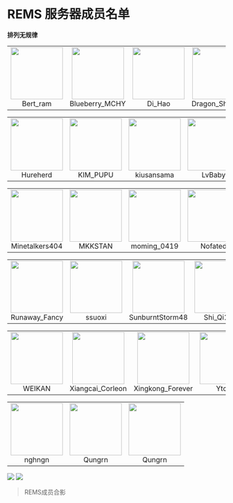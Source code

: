 # REMS 服务器成员名单
**排列无规律**

<table>
  <tbody>
    <tr>
      <td align=center>
          <img src="https://cravatar.eu/helmavatar/bert_ram/120" width="120" height="120">
          <br>
          Bert_ram
        </a>
      </td>
      <td align=center>
          <img src="https://cravatar.eu/helmavatar/Blueberry_MCHY/120" width="120" height="120">
          <br>
          Blueberry_MCHY
        </a>
      </td>
      <td align=center>
          <img src="https://cravatar.eu/helmavatar/Di_Hao/120" width="120" height="120">
          <br>
          Di_Hao
        </a>
      </td>
      <td align=center>
        <img src="https://cravatar.eu/helmavatar/Dragon_Shadow/120" width="120" height="120">
          <br>
          Dragon_Shadow
        </a>
      </td>
        <td align=center>
            <img src="https://cravatar.eu/helmavatar/Frozen_Ice_/120" width="120" height="120">
        <br>
          Frozen_Ice_
        </a>
      </td>
            </td>
        <td align=center>
            <img src="https://cravatar.eu/helmavatar/GriRet/120" width="120" height="120">
        <br>
          GriRet
        </a>
      </td>
      </tr>
    </tbody>
</table>
<table>
  <tbody>
    <tr>
      <td align=center>
          <img src="https://cravatar.eu/helmavatar/Hureherd/120" width="120" height="120">
          <br>
          Hureherd
        </a>
      </td>
      <td align=center>
          <img src="https://cravatar.eu/helmavatar/KIM_PUPU/120" width="120" height="120">
          <br>
          KIM_PUPU
        </a>
      </td>
      <td align=center>
          <img src="https://cravatar.eu/helmavatar/kiusansama/120" width="120" height="120">
          <br>
          kiusansama
        </a>
      </td>
      <td align=center>
        <img src="https://cravatar.eu/helmavatar/LvBaby/120" width="120" height="120">
          <br>
          LvBaby
        </a>
      </td>
        <td align=center>
            <img src="https://cravatar.eu/helmavatar/LINHUA_24k/120" width="120" height="120">
        <br>
          LINHUA_24k
        </a>
      </td>
            </td>
        <td align=center>
            <img src="https://cravatar.eu/helmavatar/how2bcz/120" width="120" height="120">
        <br>
          how2bcz
        </a>
      </td>
      </tr>
    </tbody>
</table>
<table>
  <tbody>
    <tr>
      <td align=center>
          <img src="https://cravatar.eu/helmavatar/Minetalkers404/120" width="120" height="120">
          <br>
          Minetalkers404
        </a>
      </td>
      <td align=center>
          <img src="https://cravatar.eu/helmavatar/MKKSTAN/120" width="120" height="120">
          <br>
          MKKSTAN
        </a>
      </td>
      <td align=center>
          <img src="https://cravatar.eu/helmavatar/moming_0419/120" width="120" height="120">
          <br>
          moming_0419
        </a>
      </td>
      <td align=center>
        <img src="https://cravatar.eu/helmavatar/Nofated/120" width="120" height="120">
          <br>
          Nofated
        </a>
      </td>
        <td align=center>
            <img src="https://cravatar.eu/helmavatar/Pixie0/120" width="120" height="120">
        <br>
          Pixie0
        </a>
      </td>
            </td>
        <td align=center>
            <img src="https://cravatar.eu/helmavatar/Qungrn/120" width="120" height="120">
        <br>
          Qungrn
        </a>
      </td>
      </tr>
    </tbody>
</table>
<table>
  <tbody>
    <tr>
      <td align=center>
          <img src="https://cravatar.eu/helmavatar/Runaway_Fancy/120" width="120" height="120">
          <br>
          Runaway_Fancy
        </a>
      </td>
      <td align=center>
          <img src="https://cravatar.eu/helmavatar/ssuoxi/120" width="120" height="120">
          <br>
          ssuoxi
        </a>
      </td>
      <td align=center>
          <img src="https://cravatar.eu/helmavatar/SunburntStorm48/120" width="120" height="120">
          <br>
          SunburntStorm48
        </a>
      </td>
      <td align=center>
        <img src="https://cravatar.eu/helmavatar/Shi_Qi123/120" width="120" height="120">
          <br>
          Shi_Qi123
        </a>
      </td>
        <td align=center>
            <img src="https://cravatar.eu/helmavatar/Tou_Beichuan/120" width="120" height="120">
        <br>
          Tou_Beichuan
        </a>
      </td>
            </td>
        <td align=center>
            <img src="https://cravatar.eu/helmavatar/Vs_YanXX/120" width="120" height="120">
        <br>
          Vs_YanXX
        </a>
      </td>
      </tr>
    </tbody>
</table>
<table>
  <tbody>
    <tr>
      <td align=center>
          <img src="https://cravatar.eu/helmavatar/WEIKAN/120" width="120" height="120">
          <br>
          WEIKAN
        </a>
      </td>
      <td align=center>
          <img src="https://cravatar.eu/helmavatar/Xiangcai_Corleon/120" width="120" height="120">
          <br>
          Xiangcai_Corleon
        </a>
      </td>
      <td align=center>
          <img src="https://cravatar.eu/helmavatar/Xingkong_Forever/120" width="120" height="120">
          <br>
          Xingkong_Forever
        </a>
      </td>
      <td align=center>
        <img src="https://cravatar.eu/helmavatar/YtonE/120" width="120" height="120">
          <br>
          YtonE
        </a>
      </td>
        <td align=center>
            <img src="https://cravatar.eu/helmavatar/YiYu__/120" width="120" height="120">
        <br>
          YiYu__
        </a>
      </td>
            </td>
        <td align=center>
            <img src="https://cravatar.eu/helmavatar/0BigSoap0/120" width="120" height="120">
        <br>
          0BigSoap0
        </a>
      </td>
      </tr>
    </tbody>
</table>
<table>
  <tbody>
    <tr>
      <td align=center>
          <img src="https://cravatar.eu/helmavatar/nghngn/120" width="120" height="120">
          <br>
          nghngn
        </a>
      </td>
      <td align=center>
          <img src="https://cravatar.eu/helmavatar/Qungrn/120" width="120" height="120">
          <br>
          Qungrn
        </a>
      </td>
            <td align=center>
          <img src="https://cravatar.eu/helmavatar/yaoshun/120" width="120" height="120">
          <br>
          Qungrn
        </a>
      </td>
      </tr>
    </tbody>
</table>

![](/assets/members/light.png)
![](/assets/members/dark.png)
>REMS成员合影